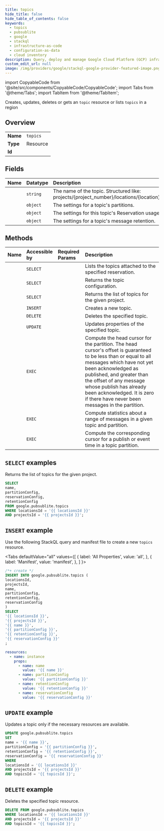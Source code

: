 ```yaml
---
title: topics
hide_title: false
hide_table_of_contents: false
keywords:
  - topics
  - pubsublite
  - google
  - stackql
  - infrastructure-as-code
  - configuration-as-data
  - cloud inventory
description: Query, deploy and manage Google Cloud Platform (GCP) infrastructure and resources using SQL
custom_edit_url: null
image: /img/providers/google/stackql-google-provider-featured-image.png
---
```


import CopyableCode from '@site/src/components/CopyableCode/CopyableCode';
import Tabs from '@theme/Tabs';
import TabItem from '@theme/TabItem';

Creates, updates, deletes or gets an <code>topic</code> resource or lists <code>topics</code> in a region

## Overview
<table><tbody>
<tr><td><b>Name</b></td><td><code>topics</code></td></tr>
<tr><td><b>Type</b></td><td>Resource</td></tr>
<tr><td><b>Id</b></td><td><CopyableCode code="google.pubsublite.topics" /></td></tr>
</tbody></table>

## Fields
| Name | Datatype | Description |
|:-----|:---------|:------------|
| <CopyableCode code="name" /> | `string` | The name of the topic. Structured like: projects/{project_number}/locations/{location}/topics/{topic_id} |
| <CopyableCode code="partitionConfig" /> | `object` | The settings for a topic's partitions. |
| <CopyableCode code="reservationConfig" /> | `object` | The settings for this topic's Reservation usage. |
| <CopyableCode code="retentionConfig" /> | `object` | The settings for a topic's message retention. |

## Methods
| Name | Accessible by | Required Params | Description |
|:-----|:--------------|:----------------|:------------|
| <CopyableCode code="admin_projects_locations_reservations_topics_list" /> | `SELECT` | <CopyableCode code="locationsId, projectsId, reservationsId" /> | Lists the topics attached to the specified reservation. |
| <CopyableCode code="admin_projects_locations_topics_get" /> | `SELECT` | <CopyableCode code="locationsId, projectsId, topicsId" /> | Returns the topic configuration. |
| <CopyableCode code="admin_projects_locations_topics_list" /> | `SELECT` | <CopyableCode code="locationsId, projectsId" /> | Returns the list of topics for the given project. |
| <CopyableCode code="admin_projects_locations_topics_create" /> | `INSERT` | <CopyableCode code="locationsId, projectsId" /> | Creates a new topic. |
| <CopyableCode code="admin_projects_locations_topics_delete" /> | `DELETE` | <CopyableCode code="locationsId, projectsId, topicsId" /> | Deletes the specified topic. |
| <CopyableCode code="admin_projects_locations_topics_patch" /> | `UPDATE` | <CopyableCode code="locationsId, projectsId, topicsId" /> | Updates properties of the specified topic. |
| <CopyableCode code="topic_stats_projects_locations_topics_compute_head_cursor" /> | `EXEC` | <CopyableCode code="locationsId, projectsId, topicsId" /> | Compute the head cursor for the partition. The head cursor's offset is guaranteed to be less than or equal to all messages which have not yet been acknowledged as published, and greater than the offset of any message whose publish has already been acknowledged. It is zero if there have never been messages in the partition. |
| <CopyableCode code="topic_stats_projects_locations_topics_compute_message_stats" /> | `EXEC` | <CopyableCode code="locationsId, projectsId, topicsId" /> | Compute statistics about a range of messages in a given topic and partition. |
| <CopyableCode code="topic_stats_projects_locations_topics_compute_time_cursor" /> | `EXEC` | <CopyableCode code="locationsId, projectsId, topicsId" /> | Compute the corresponding cursor for a publish or event time in a topic partition. |

## `SELECT` examples

Returns the list of topics for the given project.

```sql
SELECT
name,
partitionConfig,
reservationConfig,
retentionConfig
FROM google.pubsublite.topics
WHERE locationsId = '{{ locationsId }}'
AND projectsId = '{{ projectsId }}'; 
```

## `INSERT` example

Use the following StackQL query and manifest file to create a new <code>topics</code> resource.

<Tabs
    defaultValue="all"
    values={[
        { label: 'All Properties', value: 'all', },
        { label: 'Manifest', value: 'manifest', },
    ]
}>
<TabItem value="all">

```sql
/*+ create */
INSERT INTO google.pubsublite.topics (
locationsId,
projectsId,
name,
partitionConfig,
retentionConfig,
reservationConfig
)
SELECT 
'{{ locationsId }}',
'{{ projectsId }}',
'{{ name }}',
'{{ partitionConfig }}',
'{{ retentionConfig }}',
'{{ reservationConfig }}'
;
```
</TabItem>
<TabItem value="manifest">

```yaml
resources:
  - name: instance
    props:
      - name: name
        value: '{{ name }}'
      - name: partitionConfig
        value: '{{ partitionConfig }}'
      - name: retentionConfig
        value: '{{ retentionConfig }}'
      - name: reservationConfig
        value: '{{ reservationConfig }}'

```
</TabItem>
</Tabs>

## `UPDATE` example

Updates a topic only if the necessary resources are available.

```sql
UPDATE google.pubsublite.topics
SET 
name = '{{ name }}',
partitionConfig = '{{ partitionConfig }}',
retentionConfig = '{{ retentionConfig }}',
reservationConfig = '{{ reservationConfig }}'
WHERE 
locationsId = '{{ locationsId }}'
AND projectsId = '{{ projectsId }}'
AND topicsId = '{{ topicsId }}';
```

## `DELETE` example

Deletes the specified topic resource.

```sql
DELETE FROM google.pubsublite.topics
WHERE locationsId = '{{ locationsId }}'
AND projectsId = '{{ projectsId }}'
AND topicsId = '{{ topicsId }}';
```
